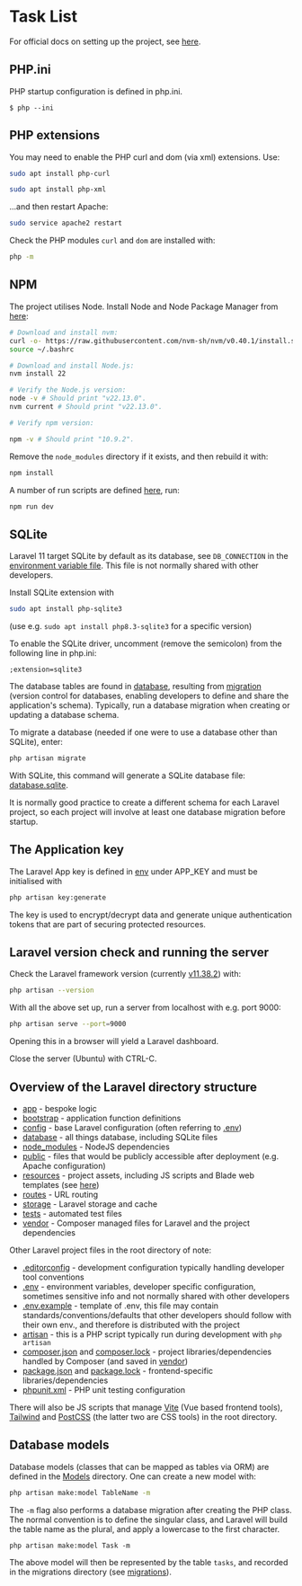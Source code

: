 # Task List

For official docs on setting up the project, see [here](https://laravel.com/docs/11.x/installation#creating-a-laravel-project).

## PHP.ini

PHP startup configuration is defined in php.ini.

```
$ php --ini
```

## PHP extensions

You may need to enable the PHP curl and dom (via xml) extensions. Use:

```bash
sudo apt install php-curl
```

```bash
sudo apt install php-xml
```

...and then restart Apache:

```bash
sudo service apache2 restart
```

Check the PHP modules ```curl``` and ```dom``` are installed with:

```bash
php -m
```

## NPM

The project utilises Node. Install Node and Node Package Manager from
[here](https://www.digitalocean.com/community/tutorials/how-to-install-node-js-on-ubuntu-22-04):

```bash
# Download and install nvm:
curl -o- https://raw.githubusercontent.com/nvm-sh/nvm/v0.40.1/install.sh | bash
source ~/.bashrc

# Download and install Node.js:
nvm install 22

# Verify the Node.js version:
node -v # Should print "v22.13.0".
nvm current # Should print "v22.13.0".

# Verify npm version:

npm -v # Should print "10.9.2".
```

Remove the ```node_modules``` directory if it exists, and then rebuild it with:

```bash
npm install
```

A number of run scripts are defined [here](package.json), run:

```bash
npm run dev
```

## SQLite

Laravel 11 target SQLite by default as its database, see ```DB_CONNECTION``` in the [environment variable file](.env). This file is not normally
shared with other developers.

Install SQLite extension with

```bash
sudo apt install php-sqlite3
```

(use e.g. ```sudo apt install php8.3-sqlite3``` for a specific version)

To enable the SQLite driver, uncomment (remove the semicolon) from the following line in php.ini:

```
;extension=sqlite3
```

The database tables are found in [database](/database), resulting from 
[migration](https://laravel.com/docs/11.x/installation#databases-and-migrations) (version control for databases,
enabling developers to define and share the application's schema). Typically, run a database migration when creating or
updating a database schema.

To migrate a database (needed if one were to use a database other than SQLite), enter:

```bash
php artisan migrate
```

With SQLite, this command will generate a SQLite database file: [database.sqlite](/database/database.sqlite).

It is normally good practice to create a different schema for each Laravel project, so each project will involve at
least one database migration before startup.

## The Application key

The Laravel App key is defined in [env](.env) under APP_KEY and must be initialised with

```bash
php artisan key:generate
```

The key is used to encrypt/decrypt data and generate unique authentication tokens that are part of securing protected 
resources.

## Laravel version check and running the server

Check the Laravel framework version (currently [v11.38.2](composer.json)) with:

```bash
php artisan --version
```

With all the above set up, run a server from localhost with e.g. port 9000:

```bash
php artisan serve --port=9000 
```

Opening this in a browser will yield a Laravel dashboard.

Close the server (Ubuntu) with CTRL-C.

## Overview of the Laravel directory structure

+ [app](/app) - bespoke logic
+ [bootstrap](/bootstrap) - application function definitions
+ [config](/config) - base Laravel configuration (often referring to [.env](.env))
+ [database](/database) - all things database, including SQLite files
+ [node_modules](/node_modules) - NodeJS dependencies
+ [public](/public) - files that would be publicly accessible after deployment (e.g. Apache configuration)
+ [resources](/resources) - project assets, including JS scripts and Blade web templates (see [here](/resources/views))
+ [routes](/routes) - URL routing
+ [storage](/storage) - Laravel storage and cache
+ [tests](/tests) - automated test files
+ [vendor](/vendor) - Composer managed files for Laravel and the project dependencies

Other Laravel project files in the root directory of note:

+ [.editorconfig](.editorconfig) - development configuration typically handling developer tool conventions
+ [.env](.env) - environment variables, developer specific configuration, sometimes sensitive info and not normally 
  shared with other developers
+ [.env.example](.env.example) - template of .env, this file may contain standards/conventions/defaults that other 
  developers should follow with their own env., and therefore is distributed with the project
+ [artisan](artisan) - this is a PHP script typically run during development with ```php artisan```
+ [composer.json](composer.json) and [composer.lock](composer.lock) - project libraries/dependencies handled by Composer
  (and saved in [vendor](/vendor))
+ [package.json](package.json) and [package.lock](package.lock) - frontend-specific libraries/dependencies
+ [phpunit.xml](phpunit.xml) - PHP unit testing configuration

There will also be JS scripts that manage [Vite](https://vite.dev/) (Vue based frontend tools), [Tailwind](https://tailwindcss.com/) 
and [PostCSS](https://postcss.org/) (the latter two are CSS tools) in the root directory.

## Database models

Database models (classes that can be mapped as tables via ORM) are defined in the [Models](/app/Models) directory. One can 
create a new model with:

```bash
php artisan make:model TableName -m
```

The ```-m``` flag also performs a database migration after creating the PHP class. The normal convention is to define 
the singular class, and Laravel will build the table name as the plural, and apply a lowercase to the first character.

```
php artisan make:model Task -m
```

The above model will then be represented by the table ```tasks```, and recorded in the migrations directory 
(see [migrations](/database/migrations)).
